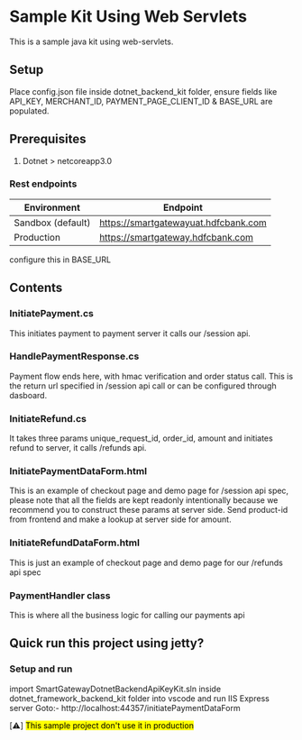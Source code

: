 # Sample Kit Using Web Servlets
This is a sample java kit using web-servlets.

## Setup
Place config.json file inside dotnet_backend_kit folder, ensure fields like API_KEY, MERCHANT_ID, PAYMENT_PAGE_CLIENT_ID & BASE_URL are populated.

<!-- block:start:pre-requisites -->
## Prerequisites
1. Dotnet > netcoreapp3.0
<!-- block:end:pre-requisites -->

### Rest endpoints
| Environment       | Endpoint                             |
|-------------------|--------------------------------------|
| Sandbox (default) | https://smartgatewayuat.hdfcbank.com |
| Production        | 	https://smartgateway.hdfcbank.com   |
configure this in BASE_URL

## Contents
### InitiatePayment.cs
This initiates payment to payment server it calls our /session api.

### HandlePaymentResponse.cs
Payment flow ends here, with hmac verification and order status call. This is the return url specified in /session api call or can be configured through dasboard.

### InitiateRefund.cs
It takes three params unique_request_id, order_id, amount and initiates refund to server, it calls /refunds api.

### InitiatePaymentDataForm.html
This is an example of checkout page and demo page for /session api spec, please note that all the fields are kept readonly intentionally because we recommend you to construct these params at server side. Send product-id from frontend and make a lookup at server side for amount.

### InitiateRefundDataForm.html
This is just an example of checkout page and demo page for our /refunds api spec

### PaymentHandler class
This is where all the business logic for calling our payments api

## Quick run this project using jetty?
### Setup and run
<!-- block:start:run-server -->
import SmartGatewayDotnetBackendApiKeyKit.sln inside dotnet_framework_backend_kit folder into vscode and run IIS Express server
Goto:- http://localhost:44357/initiatePaymentDataForm
<!-- block:end:run-server -->

[:warning:]
<mark>This sample project don't use it in production<mark>